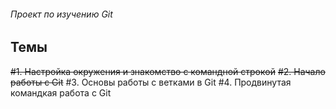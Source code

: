 ###### Проект по изучению Git

## Темы

~~#1. Настройка окружения и знакомство с командной строкой~~
~~#2. Начало работы с Git~~
#3. Основы работы с ветками в Git
#4. Продвинутая командкая работа с Git
